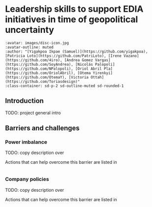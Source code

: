 # Leadership skills to support EDIA initiatives in time of geopolitical uncertainty

```{article-info}
:avatar: images/disc-icon.jpg
:avatar-outline: muted
:author: "[Yigakpoa Ikpae (Samuel)](https://github.com/yigakpoa), [Patricia Loto](https://github.com/PatriLoto), [Irene Vazano](https://github.com/4iro), [Andrea Gomez Vargas](https://github.com/SoyAndrea), [Nicolás Palopoli](https://github.com/NPalopoli), [Oriol Abril Pla](https://github.com/OriolAbril), [Otema Yirenkyi](https://github.com/OtemaY), [Victoria Ottah](https://github.com/Toriasdesign)"
:class-container: sd-p-2 sd-outline-muted sd-rounded-1
```


## Introduction

TODO: project general intro

## Barriers and challenges

### Power imbalance

TODO: copy description over

Actions that can help overcome this barrier are listed in

```{tags} power imbalance
```

### Company policies

TODO: copy description over

Actions that can help overcome this barrier are listed in

```{tags} company policies
```
